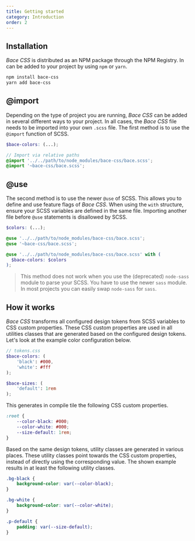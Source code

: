 ```yaml
---
title: Getting started
category: Introduction
order: 2
---
```


## Installation

_Bace CSS_ is distributed as an NPM package through the NPM Registry. In can be added to your project by using `npm` or `yarn`.

```bash
npm install bace-css
yarn add bace-css
```

## @import

Depending on the type of project you are running, _Bace CSS_ can be added in several different ways to your project. In all cases, the _Bace CSS_ file needs to be imported into your own `.scss` file. The first method is to use the `@import` function of SCSS.

```scss
$bace-colors: (...);

// Import via relative paths
@import '../../path/to/node_modules/bace-css/bace.scss';
@import '~bace-css/bace.scss';
```

## @use

The second method is to use the newer `@use` of SCSS. This allows you to define and use feature flags of _Bace CSS_. When using the `with` structure, ensure your SCSS variables are defined in the same file. Importing another file before `@use` statements is disallowed by SCSS.

```scss
$colors: (...);

@use '../../path/to/node_modules/bace-css/bace.scss';
@use '~bace-css/bace.scss';

@use '../../path/to/node_modules/bace-css/bace.scss' with (
  $bace-colors: $colors
);
```

> This method does not work when you use the (deprecated) `node-sass` module to parse your SCSS. You have to use the newer `sass` module. In most projects you can easily swap `node-sass` for `sass`.

## How it works

_Bace CSS_ transforms all configured design tokens from SCSS variables to CSS custom properties. These CSS custom properties are used in all utilities classes that are generated based on the configured design tokens. Let's look at the example color configuration below.

```scss
// tokens.css
$bace-colors: (
	'black': #000,
	'white': #fff
);

$bace-sizes: (
	'default': 1rem
);
```

This generates in compile tile the following CSS custom properties.

```css
:root {
	--color-black: #000;
	--color-white: #000;
	--size-default: 1rem;
}
```

Based on the same design tokens, utility classes are generated in various places. These utility classes point towards the CSS custom properties, instead of directly using the corresponding value. The shown example results in at least the following utility classes.

```css
.bg-black {
	background-color: var(--color-black);
}

.bg-white {
	background-color: var(--color-white);
}

.p-default {
	padding: var(--size-default);
}
```
